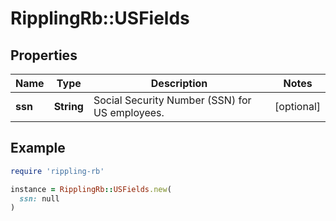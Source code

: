 # RipplingRb::USFields

## Properties

| Name | Type | Description | Notes |
| ---- | ---- | ----------- | ----- |
| **ssn** | **String** | Social Security Number (SSN) for US employees. | [optional] |

## Example

```ruby
require 'rippling-rb'

instance = RipplingRb::USFields.new(
  ssn: null
)
```

